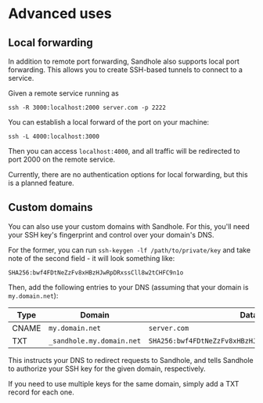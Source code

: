 # Advanced uses

## Local forwarding

In addition to remote port forwarding, Sandhole also supports local port forwarding. This allows you to create SSH-based tunnels to connect to a service.

Given a remote service running as

```shell
ssh -R 3000:localhost:2000 server.com -p 2222
```

You can establish a local forward of the port on your machine:

```shell
ssh -L 4000:localhost:3000
```

Then you can access `localhost:4000`, and all traffic will be redirected to port 2000 on the remote service.

Currently, there are no authentication options for local forwarding, but this is a planned feature.

## Custom domains

You can also use your custom domains with Sandhole. For this, you'll need your SSH key's fingerprint and control over your domain's DNS.

For the former, you can run `ssh-keygen -lf /path/to/private/key` and take note of the second field - it will look something like:

```plaintext
SHA256:bwf4FDtNeZzFv8xHBzHJwRpDRxssCll8w2tCHFC9n1o
```

Then, add the following entries to your DNS (assuming that your domain is `my.domain.net`):

| Type  | Domain                    | Data                                                 |
| ----- | ------------------------- | ---------------------------------------------------- |
| CNAME | `my.domain.net`           | `server.com`                                         |
| TXT   | `_sandhole.my.domain.net` | `SHA256:bwf4FDtNeZzFv8xHBzHJwRpDRxssCll8w2tCHFC9n1o` |

This instructs your DNS to redirect requests to Sandhole, and tells Sandhole to authorize your SSH key for the given domain, respectively.

If you need to use multiple keys for the same domain, simply add a TXT record for each one.

